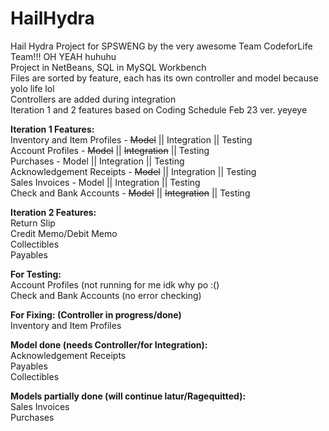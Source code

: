 # HailHydra
Hail Hydra Project for SPSWENG by the very awesome Team CodeforLife Team!!! OH YEAH huhuhu <br>
Project in NetBeans, SQL in MySQL Workbench <br>
Files are sorted by feature, each has its own controller and model because yolo life lol <br>
Controllers are added during integration <br>
Iteration 1 and 2 features based on Coding Schedule Feb 23 ver. yeyeye <br>

**Iteration 1 Features:** <br>
Inventory and Item Profiles - ~~Model~~ || Integration || Testing <br>
Account Profiles - ~~Model~~ || ~~Integration~~ || Testing <br>
Purchases - Model || Integration || Testing <br>
Acknowledgement Receipts - ~~Model~~ || Integration || Testing <br>
Sales Invoices - Model || Integration || Testing <br>
Check and Bank Accounts - ~~Model~~ || ~~Integration~~ || Testing  <br>

**Iteration 2 Features:** <br>
Return Slip <br>
Credit Memo/Debit Memo <br>
Collectibles <br>
Payables <br>

**For Testing:** <br>
Account Profiles (not running for me idk why po :() <br>
Check and Bank Accounts (no error checking)<br>

**For Fixing: (Controller in progress/done)** <br>
Inventory and Item Profiles <br>

**Model done (needs Controller/for Integration):** <br>
Acknowledgement Receipts <br>
Payables <br>
Collectibles <br>

**Models partially done (will continue latur/Ragequitted):** <br>
Sales Invoices <br>
Purchases <br>
